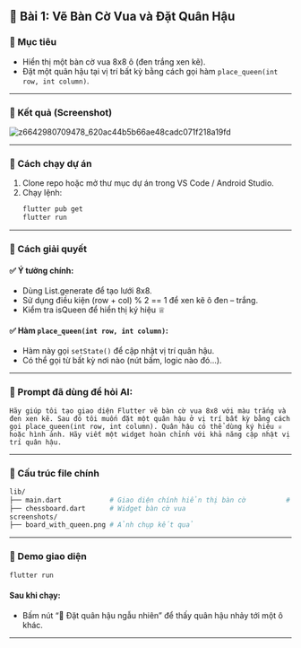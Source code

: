 
## 🧩 Bài 1: Vẽ Bàn Cờ Vua và Đặt Quân Hậu

### 🎯 Mục tiêu
- Hiển thị một bàn cờ vua 8x8 ô (đen trắng xen kẽ).
- Đặt một quân hậu tại vị trí bất kỳ bằng cách gọi hàm `place_queen(int row, int column)`.

---

### 📸 Kết quả (Screenshot)

![z6642980709478_620ac44b5b66ae48cadc071f218a19fd](https://github.com/user-attachments/assets/a505acb6-3997-401d-8762-bd889de6be09)

---

### 🚀 Cách chạy dự án

1. Clone repo hoặc mở thư mục dự án trong VS Code / Android Studio.
2. Chạy lệnh:
   ```bash
   flutter pub get
   flutter run
   ```

---

### 🧠 Cách giải quyết

#### ✅ Ý tưởng chính:
- Dùng List.generate để tạo lưới 8x8.
- Sử dụng điều kiện (row + col) % 2 == 1 để xen kẽ ô đen – trắng.
- Kiểm tra isQueen để hiển thị ký hiệu ♕

#### ✅ Hàm `place_queen(int row, int column)`:
- Hàm này gọi `setState()` để cập nhật vị trí quân hậu.
- Có thể gọi từ bất kỳ nơi nào (nút bấm, logic nào đó...).

---

### 🤖 Prompt đã dùng để hỏi AI:

```
Hãy giúp tôi tạo giao diện Flutter vẽ bàn cờ vua 8x8 với màu trắng và đen xen kẽ. Sau đó tôi muốn đặt một quân hậu ở vị trí bất kỳ bằng cách gọi place_queen(int row, int column). Quân hậu có thể dùng ký hiệu ♕ hoặc hình ảnh. Hãy viết một widget hoàn chỉnh với khả năng cập nhật vị trí quân hậu.
```


---

### 📁 Cấu trúc file chính

```bash
lib/
├── main.dart            # Giao diện chính hiển thị bàn cờ          # (Tùy chọn) ảnh quân hậu
├── chessboard.dart      # Widget bàn cờ vua
screenshots/
├── board_with_queen.png # Ảnh chụp kết quả
```

---
### 🧪 Demo giao diện
```bash
flutter run
```
#### Sau khi chạy:

- Bấm nút “🎲 Đặt quân hậu ngẫu nhiên” để thấy quân hậu nhảy tới một ô khác.
---
